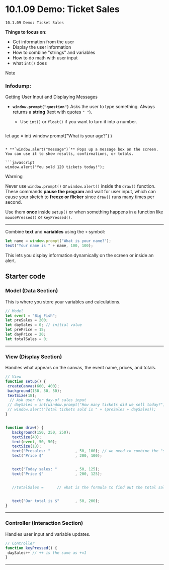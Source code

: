 # 10.1.09 Demo: Ticket Sales


```
10.1.09 Demo: Ticket Sales
```
**Things to focus on:**
* Get information from the user
 * Display the user information
* How to combine "strings" and variables
* How to do math with user input
* what `int()` does




> [!NOTE]
> ### Infodump:
> Getting User Input and Displaying Messages
>
> * **`window.prompt("question")`** Asks the user to type something.
>   Always returns a **string** (text with quotes `" "`).
>   * Use `int()` or `float()` if you want to turn it into a number.
>
>   ```javascript
>  let age = int(  window.prompt("What is your age?")  )
>   ```
>
> * **`window.alert("message")`** Pops up a message box on the screen.
>   You can use it to show results, confirmations, or totals.
>
>   ```javascript
>  window.alert("You sold 120 tickets today!");
>   ```
>  > [!WARNING]
>  > Never use `window.prompt()` or `window.alert()` inside the `draw()` function.
> These commands **pause the program** and wait for user input, which can cause your sketch to **freeze or flicker** since `draw()` runs many times per second.
> >
> > Use them **once** inside `setup()` or when something happens in a function like `mousePressed()` or `keyPressed()`.
>
> ---
>
> Combine **text** and **variables** using the `+` symbol:
>
> ```javascript
> let name = window.prompt("What is your name?");
> text("Your name is " + name, 100, 100);
> ```
>
> This lets you display information dynamically on the screen or inside an alert.
>



## Starter code


### **Model (Data Section)**


This is where you store your variables and calculations.


```javascript
// Model
let event = "Big Fish";
let preSales = 200;
let daySales = 0; // initial value
let prePrice = 15;
let dayPrice = 20;
let totalSales = 0;
```


---


### **View (Display Section)**


Handles what appears on the canvas,  the event name, prices, and totals.


```javascript
// View
function setup() {
 createCanvas(600, 400);
 background(150, 50, 50);
 textSize(18);
  // Ask user for day-of sales input
 // daySales = int(window.prompt("How many tickets did we sell today?"));
 // window.alert("Total tickets sold is " + (preSales + daySales));
}


function draw() {
   background(150, 250, 250);
   textSize(40);
   text(event, 50, 50);
   textSize(18);
   text("Presales: "           , 50, 100); // we need to combine the "string" with a variable using the + symbol
   text("Price $"              , 200, 100);


   text("Today sales: "        , 50, 125);
   text("Price $"              , 200, 125);


   //totalSales =      // what is the formula to find out the total sales?


   text("Our total is $"       , 50, 200);
}
```


---


### **Controller (Interaction Section)**


Handles user input and variable updates.


```javascript
// Controller
function keyPressed() {
 daySales++ // ++ is the same as +=1
}
```


---
